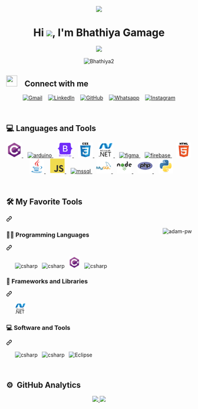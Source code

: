 <p align="center"><img src = "https://github.com/7oSkaaa/7oSkaaa/blob/main/Images/about_me.gif?raw=true" width = 80px align="center"></p>
<h1 align="center">Hi <img src="https://media.giphy.com/media/hvRJCLFzcasrR4ia7z/giphy.gif" width="35">, I'm  Bhathiya Gamage</h1>
<p align="center">
  <a href="https://github.com/DenverCoder1/readme-typing-svg"><img src="https://readme-typing-svg.herokuapp.com?font=Time+New+Roman&color=%388ccd&size=25&center=true&vCenter=true&width=600&height=100&lines=Software+Developer;Web+Developer;From+Sri+Lanka;Always+learning+new+things"></a>
</p>

<p align="center"> <img src="https://komarev.com/ghpvc/?username=Bhathiya2&label=Profile%20views&color=0e75b6&style=flat" alt="Bhathiya2" style="width: 150px; height: 40px" > </p>


<h2 align="left"> <img src="https://media.giphy.com/media/iY8CRBdQXODJSCERIr/giphy.gif" width="30" height="30" style="margin-right: 15px;"> Connect with me</h2>
<p align="center"> 
<a href="mailto:jehandulanja04@gmail.com"><img src="https://camo.githubusercontent.com/eaac252d0e3c7c287b34bd1db467a8953d908fa88ab4d11deae8aee89ff145c1/68747470733a2f2f696d672e736869656c64732e696f2f62616467652f676d61696c2d2532334541343333352e7376673f7374796c653d706c6173746963266c6f676f3d676d61696c266c6f676f436f6c6f723d7768697465" alt="Gmail" data-canonical-src="https://img.shields.io/badge/gmail-%23EA4335.svg?style=plastic&amp;logo=gmail&amp;logoColor=white" style="width: 80px; height: 40px"></a> &nbsp;&nbsp;
<a href="https://www.linkedin.com/in/harith-a-805b84107" rel="nofollow"><img src="https://camo.githubusercontent.com/e9936ff00928028fc610bb2b3ed5a3e41a1d082e62436bd0f8ec2f2c7efba609/68747470733a2f2f696d672e736869656c64732e696f2f62616467652f6c696e6b6564696e2d2532333041363643322e7376673f7374796c653d706c6173746963266c6f676f3d6c696e6b6564696e266c6f676f436f6c6f723d7768697465" alt="LinkedIn" data-canonical-src="https://img.shields.io/badge/linkedin-%230A66C2.svg?style=plastic&amp;logo=linkedin&amp;logoColor=white" style="width: 100px; height: 40px"></a> &nbsp;&nbsp;
<a href="http://github.com/Bhathiya2"><img src="https://camo.githubusercontent.com/87c82381e50ddc78de91c6f4535bd8a3bf8e02ba6954f07e07d6c751503b385a/68747470733a2f2f696d672e736869656c64732e696f2f62616467652f6769746875622d2532333138313731372e7376673f7374796c653d706c6173746963266c6f676f3d676974687562266c6f676f436f6c6f723d7768697465" alt="GitHub" data-canonical-src="https://img.shields.io/badge/github-%23181717.svg?style=plastic&amp;logo=github&amp;logoColor=white" style="width: 100px; height: 40px"></a> &nbsp;&nbsp;
<a href="https://wa.me/+94714357500"><img src="https://img.shields.io/badge/whatsapp-%2325D366.svg?style=plastic&logo=whatsapp&logoColor=white" alt="Whatsapp" style="width: 100px; height: 40px"></a> &nbsp;&nbsp;
<a href="https://www.instagram.com/bhathi_405?igsh=aWdhZXZoang3Ymp4?igsh=MThyaTl3MW4xODZ1bg=="><img src="https://img.shields.io/badge/instagram-%23E4405F.svg?style=plastic&logo=instagram&logoColor=white" alt="Instagram" style="width: 100px; height: 40px"></a>
</p>
<br>

<h2 align="left">💻 Languages and Tools</h2>
<p align="Center"> 
<a href="https://www.w3schools.com/cs/" target="_blank" rel="noreferrer"> <img src="https://raw.githubusercontent.com/devicons/devicon/master/icons/csharp/csharp-original.svg" alt="csharp" width="40" height="40"/> </a>&nbsp;&nbsp; 
<a href="https://www.arduino.cc/" target="_blank" rel="noreferrer"> <img src="https://cdn.worldvectorlogo.com/logos/arduino-1.svg" alt="arduino" width="40" height="40"/> </a>&nbsp;&nbsp;
<a href="https://getbootstrap.com" target="_blank" rel="noreferrer"> <img src="https://raw.githubusercontent.com/devicons/devicon/master/icons/bootstrap/bootstrap-plain-wordmark.svg" alt="bootstrap" width="40" height="40"/> </a>&nbsp;&nbsp; 
<a href="https://www.w3schools.com/css/" target="_blank" rel="noreferrer"> <img src="https://raw.githubusercontent.com/devicons/devicon/master/icons/css3/css3-original-wordmark.svg" alt="css3" width="40" height="40"/> </a> &nbsp;&nbsp; 
<a href="https://dotnet.microsoft.com/" target="_blank" rel="noreferrer"> <img src="https://raw.githubusercontent.com/devicons/devicon/master/icons/dot-net/dot-net-original-wordmark.svg" alt="dotnet" width="40" height="40"/> </a> &nbsp;&nbsp; 
<a href="https://www.figma.com/" target="_blank" rel="noreferrer"> <img src="https://www.vectorlogo.zone/logos/figma/figma-icon.svg" alt="figma" width="40" height="40"/> </a> &nbsp;&nbsp; 
<a href="https://firebase.google.com/" target="_blank" rel="noreferrer"> <img src="https://www.vectorlogo.zone/logos/firebase/firebase-icon.svg" alt="firebase" width="40" height="40"/> </a> &nbsp;&nbsp; 
<a href="https://www.w3.org/html/" target="_blank" rel="noreferrer"> <img src="https://raw.githubusercontent.com/devicons/devicon/master/icons/html5/html5-original-wordmark.svg" alt="html5" width="40" height="40"/> </a> &nbsp;&nbsp; 
<a href="https://www.java.com" target="_blank" rel="noreferrer"> <img src="https://raw.githubusercontent.com/devicons/devicon/master/icons/java/java-original.svg" alt="java" width="40" height="40"/> </a> &nbsp;&nbsp; 
<a href="https://developer.mozilla.org/en-US/docs/Web/JavaScript" target="_blank" rel="noreferrer"> <img src="https://raw.githubusercontent.com/devicons/devicon/master/icons/javascript/javascript-original.svg" alt="javascript" width="40" height="40"/> </a> &nbsp;&nbsp; 
<a href="https://www.microsoft.com/en-us/sql-server" target="_blank" rel="noreferrer"> <img src="https://www.svgrepo.com/show/303229/microsoft-sql-server-logo.svg" alt="mssql" width="40" height="40"/> </a> &nbsp;&nbsp; 
<a href="https://www.mysql.com/" target="_blank" rel="noreferrer"> <img src="https://raw.githubusercontent.com/devicons/devicon/master/icons/mysql/mysql-original-wordmark.svg" alt="mysql" width="40" height="40"/> </a> &nbsp;&nbsp; <a href="https://nodejs.org" target="_blank" rel="noreferrer"> <img src="https://raw.githubusercontent.com/devicons/devicon/master/icons/nodejs/nodejs-original-wordmark.svg" alt="nodejs" width="40" height="40"/> </a> &nbsp;&nbsp; 
<a href="https://www.php.net" target="_blank" rel="noreferrer"> <img src="https://raw.githubusercontent.com/devicons/devicon/master/icons/php/php-original.svg" alt="php" width="40" height="40"/> </a> &nbsp;&nbsp; <a href="https://www.python.org" target="_blank" rel="noreferrer"> <img src="https://raw.githubusercontent.com/devicons/devicon/master/icons/python/python-original.svg" alt="python" width="40" height="40"/> </a> 
<!--<a href="https://reactjs.org/" target="_blank" rel="noreferrer"> <img src="https://raw.githubusercontent.com/devicons/devicon/master/icons/react/react-original-wordmark.svg" alt="react" width="40" height="40"/> </a> &nbsp;&nbsp; 
<a href="https://vuejs.org/" target="_blank" rel="noreferrer"> <img src="https://raw.githubusercontent.com/devicons/devicon/master/icons/vuejs/vuejs-original-wordmark.svg" alt="vuejs" width="40" height="40"/> </a> -->
</p>

<br>
<div class="markdown-heading" dir="auto"><h2 class="heading-element" dir="auto">🛠️ My Favorite Tools</h2><a id="user-content-️-my-favorite-tools" class="anchor" aria-label="Permalink: 🛠️ My Favorite Tools" href="#️-my-favorite-tools"><svg class="octicon octicon-link" viewBox="0 0 16 16" version="1.1" width="16" height="16" aria-hidden="true"><path d="m7.775 3.275 1.25-1.25a3.5 3.5 0 1 1 4.95 4.95l-2.5 2.5a3.5 3.5 0 0 1-4.95 0 .751.751 0 0 1 .018-1.042.751.751 0 0 1 1.042-.018 1.998 1.998 0 0 0 2.83 0l2.5-2.5a2.002 2.002 0 0 0-2.83-2.83l-1.25 1.25a.751.751 0 0 1-1.042-.018.751.751 0 0 1-.018-1.042Zm-4.69 9.64a1.998 1.998 0 0 0 2.83 0l1.25-1.25a.751.751 0 0 1 1.042.018.751.751 0 0 1 .018 1.042l-1.25 1.25a3.5 3.5 0 1 1-4.95-4.95l2.5-2.5a3.5 3.5 0 0 1 4.95 0 .751.751 0 0 1-.018 1.042.751.751 0 0 1-1.042.018 1.998 1.998 0 0 0-2.83 0l-2.5 2.5a1.998 1.998 0 0 0 0 2.83Z"></path></svg></a></div>

<p><img align="right" src="https://github.com/Adam-pw/Adam-pw/blob/main/animation_500_kxa883sd.gif" alt="adam-pw" height="300px;" ></p>

<div class="markdown-heading" dir="auto"><h3 class="heading-element" dir="auto">👨‍💻 Programming Languages</h3><a id="user-content--programming-languages" class="anchor" aria-label="Permalink: 👨‍💻 Programming Languages" href="#-programming-languages"><svg class="octicon octicon-link" viewBox="0 0 16 16" version="1.1" width="16" height="16" aria-hidden="true"><path d="m7.775 3.275 1.25-1.25a3.5 3.5 0 1 1 4.95 4.95l-2.5 2.5a3.5 3.5 0 0 1-4.95 0 .751.751 0 0 1 .018-1.042.751.751 0 0 1 1.042-.018 1.998 1.998 0 0 0 2.83 0l2.5-2.5a2.002 2.002 0 0 0-2.83-2.83l-1.25 1.25a.751.751 0 0 1-1.042-.018.751.751 0 0 1-.018-1.042Zm-4.69 9.64a1.998 1.998 0 0 0 2.83 0l1.25-1.25a.751.751 0 0 1 1.042.018.751.751 0 0 1 .018 1.042l-1.25 1.25a3.5 3.5 0 1 1-4.95-4.95l2.5-2.5a3.5 3.5 0 0 1 4.95 0 .751.751 0 0 1-.018 1.042.751.751 0 0 1-1.042.018 1.998 1.998 0 0 0-2.83 0l-2.5 2.5a1.998 1.998 0 0 0 0 2.83Z"></path></svg></a></div>

 
<p>&nbsp;&nbsp; &nbsp;&nbsp; 
<img src="https://img.shields.io/badge/-Python-05122A?style=flat&logo=python " alt="csharp" width="100px;" height="30px"/>&nbsp;&nbsp; 
<img src="https://img.shields.io/badge/-JavaScript-05122A?style=flat&logo=javascript" alt="csharp" width="100px;" height="30px"/>&nbsp;&nbsp; 
<img src="https://raw.githubusercontent.com/devicons/devicon/master/icons/csharp/csharp-original.svg" alt="csharp" width="30" height="30"/>&nbsp;&nbsp; 
<img src="https://img.shields.io/badge/-Java-05122A?style=flat&logo=Java&logoColor=FFA518" alt="csharp" width="100px;" height="30px"/>&nbsp;&nbsp; 


</p>


<div class="markdown-heading" dir="auto"><h3 class="heading-element" dir="auto">🧰 Frameworks and Libraries</h3><a id="user-content--frameworks-and-libraries" class="anchor" aria-label="Permalink: 🧰 Frameworks and Libraries" href="#-frameworks-and-libraries"><svg class="octicon octicon-link" viewBox="0 0 16 16" version="1.1" width="16" height="16" aria-hidden="true"><path d="m7.775 3.275 1.25-1.25a3.5 3.5 0 1 1 4.95 4.95l-2.5 2.5a3.5 3.5 0 0 1-4.95 0 .751.751 0 0 1 .018-1.042.751.751 0 0 1 1.042-.018 1.998 1.998 0 0 0 2.83 0l2.5-2.5a2.002 2.002 0 0 0-2.83-2.83l-1.25 1.25a.751.751 0 0 1-1.042-.018.751.751 0 0 1-.018-1.042Zm-4.69 9.64a1.998 1.998 0 0 0 2.83 0l1.25-1.25a.751.751 0 0 1 1.042.018.751.751 0 0 1 .018 1.042l-1.25 1.25a3.5 3.5 0 1 1-4.95-4.95l2.5-2.5a3.5 3.5 0 0 1 4.95 0 .751.751 0 0 1-.018 1.042.751.751 0 0 1-1.042.018 1.998 1.998 0 0 0-2.83 0l-2.5 2.5a1.998 1.998 0 0 0 0 2.83Z"></path></svg></a></div>

<p>&nbsp;&nbsp; &nbsp;&nbsp; 
<img src="https://raw.githubusercontent.com/devicons/devicon/master/icons/dot-net/dot-net-original-wordmark.svg" alt="dotnet" width="30" height="30"/>
</p>

<div class="markdown-heading" dir="auto"><h3 class="heading-element" dir="auto">💻 Software and Tools</h3><a id="user-content--software-and-tools" class="anchor" aria-label="Permalink: 💻 Software and Tools" href="#-software-and-tools"><svg class="octicon octicon-link" viewBox="0 0 16 16" version="1.1" width="16" height="16" aria-hidden="true"><path d="m7.775 3.275 1.25-1.25a3.5 3.5 0 1 1 4.95 4.95l-2.5 2.5a3.5 3.5 0 0 1-4.95 0 .751.751 0 0 1 .018-1.042.751.751 0 0 1 1.042-.018 1.998 1.998 0 0 0 2.83 0l2.5-2.5a2.002 2.002 0 0 0-2.83-2.83l-1.25 1.25a.751.751 0 0 1-1.042-.018.751.751 0 0 1-.018-1.042Zm-4.69 9.64a1.998 1.998 0 0 0 2.83 0l1.25-1.25a.751.751 0 0 1 1.042.018.751.751 0 0 1 .018 1.042l-1.25 1.25a3.5 3.5 0 1 1-4.95-4.95l2.5-2.5a3.5 3.5 0 0 1 4.95 0 .751.751 0 0 1-.018 1.042.751.751 0 0 1-1.042.018 1.998 1.998 0 0 0-2.83 0l-2.5 2.5a1.998 1.998 0 0 0 0 2.83Z"></path></svg></a></div>

<p>&nbsp;&nbsp; &nbsp;&nbsp; 
<img src="https://img.shields.io/badge/-Visual%20Studio%20Code-05122A?style=flat&logo=visual-studio-code&logoColor=007ACC" alt="csharp" width="130px;" height="30px"/>&nbsp;&nbsp; 
<img src="https://img.shields.io/badge/-Visual%20Studio-05122A?style=flat&logo=visual-studio&logoColor=007ACC" alt="csharp" width="130px;" height="30px"/>&nbsp;&nbsp; 
<img alt="Eclipse" src="https://img.shields.io/badge/eclipse%20ide-%232C2255.svg?&style=plastic&logo=eclipse%20ide&logoColor=white" width="130px;" height="30px"/>
</p>

<br>
<h2> ⚙️ &nbsp;GitHub Analytics</h2>

<p align="center">
<a href="https://github.com/Bhathiya2">
  <img height="180em" src="https://github-readme-stats-eight-theta.vercel.app/api?username=Bhathiya2&show_icons=true&theme=algolia&include_all_commits=true&count_private=true">
  <img height="180em" src="https://github-readme-stats-eight-theta.vercel.app/api/top-langs/?username=Bhathiya2&layout=compact&langs_count=8&theme=algolia">
</a>
</p>



